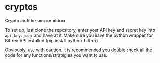 # cryptos
Crypto stuff for use on bittrex

To set up, just clone the repository, enter your API key and secret key into `api_key.json`, and have at it. 
Make sure you have the python wrapper for Bittrex API installed (pip install python-bittrex).

Obviously, use with caution. It is recommended you double check all the code for any functions/strategies you want to use.

